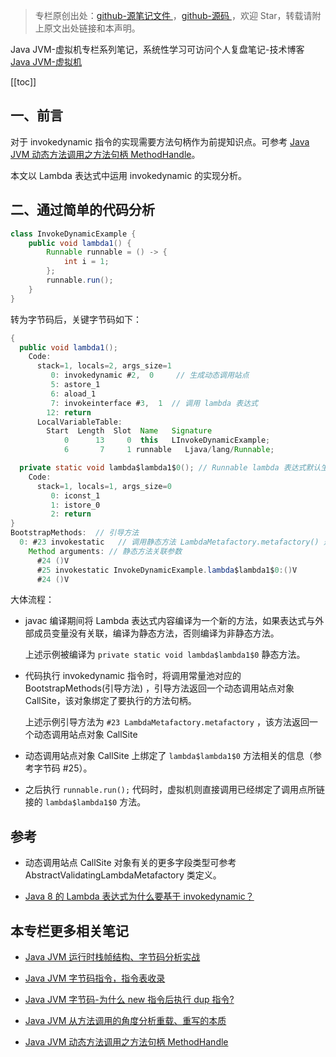> 专栏原创出处：[github-源笔记文件 ](https://github.com/GourdErwa/review-notes/tree/master/language/java-jvm) ，[github-源码 ](https://github.com/GourdErwa/java-advanced/tree/master/java-jvm)，欢迎 Star，转载请附上原文出处链接和本声明。

Java JVM-虚拟机专栏系列笔记，系统性学习可访问个人复盘笔记-技术博客 [Java JVM-虚拟机 ](https://review-notes.top/language/java-jvm/)

[[toc]]
## 一、前言

对于 invokedynamic 指令的实现需要方法句柄作为前提知识点。可参考 [Java JVM 动态方法调用之方法句柄 MethodHandle](https://gourderwa.blog.csdn.net/article/details/104024058)。

本文以 Lambda 表达式中运用 invokedynamic 的实现分析。

## 二、通过简单的代码分析
```java
class InvokeDynamicExample {
    public void lambda1() {
        Runnable runnable = () -> {
            int i = 1;
        };
        runnable.run();
    }
}
```
转为字节码后，关键字节码如下：
```java
{
  public void lambda1();
    Code:
      stack=1, locals=2, args_size=1
         0: invokedynamic #2,  0     // 生成动态调用站点
         5: astore_1
         6: aload_1
         7: invokeinterface #3,  1  // 调用 lambda 表达式
        12: return
      LocalVariableTable:
        Start  Length  Slot  Name   Signature
            0      13     0  this   LInvokeDynamicExample;
            6       7     1 runnable   Ljava/lang/Runnable;

  private static void lambda$lambda1$0(); // Runnable lambda 表达式默认生成的方法
    Code:
      stack=1, locals=1, args_size=0
         0: iconst_1
         1: istore_0
         2: return
}
BootstrapMethods:  // 引导方法
  0: #23 invokestatic   // 调用静态方法 LambdaMetafactory.metafactory() 返回 CallSite 对象
    Method arguments: // 静态方法关联参数
      #24 ()V
      #25 invokestatic InvokeDynamicExample.lambda$lambda1$0:()V
      #24 ()V
```

大体流程：

- javac 编译期间将 Lambda 表达式内容编译为一个新的方法，如果表达式与外部成员变量没有关联，编译为静态方法，否则编译为非静态方法。

  上述示例被编译为 `private static void lambda$lambda1$0` 静态方法。
- 代码执行 invokedynamic 指令时，将调用常量池对应的 BootstrapMethods(引导方法) ，引导方法返回一个动态调用站点对象 CallSite，该对象绑定了要执行的方法句柄。
 
  上述示例引导方法为 `#23 LambdaMetafactory.metafactory` ，该方法返回一个动态调用站点对象 CallSite
- 动态调用站点对象 CallSite 上绑定了 `lambda$lambda1$0` 方法相关的信息（参考字节码 #25）。

- 之后执行 `runnable.run();` 代码时，虚拟机则直接调用已经绑定了调用点所链接的 `lambda$lambda1$0` 方法。

## 参考
- 动态调用站点 CallSite 对象有关的更多字段类型可参考 AbstractValidatingLambdaMetafactory 类定义。

- [Java 8 的 Lambda 表达式为什么要基于 invokedynamic？](https://www.zhihu.com/question/39462935)
## 本专栏更多相关笔记
- [Java JVM 运行时栈帧结构、字节码分析实战 ](https://gourderwa.blog.csdn.net/article/details/103979966)

- [Java JVM 字节码指令，指令表收录 ](https://gourderwa.blog.csdn.net/article/details/103976523)

- [Java JVM 字节码-为什么 new 指令后执行 dup 指令?](https://gourderwa.blog.csdn.net/article/details/103990943)

- [Java JVM 从方法调用的角度分析重载、重写的本质 ](https://gourderwa.blog.csdn.net/article/details/103995120)

- [Java JVM 动态方法调用之方法句柄 MethodHandle](https://gourderwa.blog.csdn.net/article/details/104024058)
